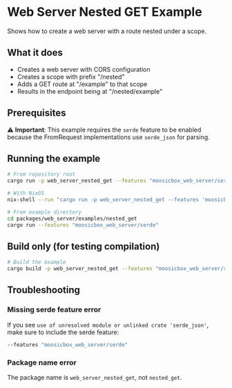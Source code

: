 # Web Server Nested GET Example

Shows how to create a web server with a route nested under a scope.

## What it does

- Creates a web server with CORS configuration
- Creates a scope with prefix "/nested"
- Adds a GET route at "/example" to that scope
- Results in the endpoint being at "/nested/example"

## Prerequisites

⚠️ **Important**: This example requires the `serde` feature to be enabled because the FromRequest implementations use `serde_json` for parsing.

## Running the example

```bash
# From repository root
cargo run -p web_server_nested_get --features "moosicbox_web_server/serde"

# With NixOS
nix-shell --run "cargo run -p web_server_nested_get --features 'moosicbox_web_server/serde'"

# From example directory
cd packages/web_server/examples/nested_get
cargo run --features "moosicbox_web_server/serde"
```

## Build only (for testing compilation)

```bash
# Build the example
cargo build -p web_server_nested_get --features "moosicbox_web_server/serde"
```

## Troubleshooting

### Missing serde feature error
If you see `use of unresolved module or unlinked crate 'serde_json'`, make sure to include the serde feature:
```bash
--features "moosicbox_web_server/serde"
```

### Package name error
The package name is `web_server_nested_get`, not `nested_get`.
